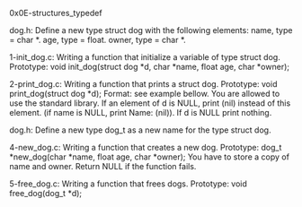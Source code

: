 0x0E-structures_typedef

dog.h: Define a new type struct dog with the following elements: name, type = char *. age, type = float. owner, type = char *.

1-init_dog.c: Writing a function that initialize a variable of type struct dog. Prototype: void init_dog(struct dog *d, char *name, float age, char *owner);

2-print_dog.c: Writing a function that prints a struct dog. Prototype: void print_dog(struct dog *d); Format: see example bellow. You are allowed to use the standard library. If an element of d is NULL, print (nil) instead of this element. (if name is NULL, print Name: (nil)). If d is NULL print nothing.

dog.h: Define a new type dog_t as a new name for the type struct dog.

4-new_dog.c: Writing a function that creates a new dog. Prototype: dog_t *new_dog(char *name, float age, char *owner); You have to store a copy of name and owner. Return NULL if the function fails.

5-free_dog.c: Writing a function that frees dogs. Prototype: void free_dog(dog_t *d);
